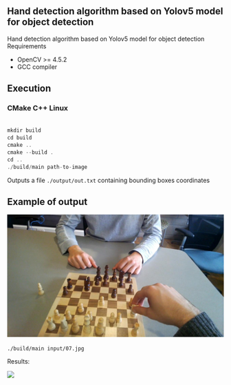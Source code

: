 ## Hand detection algorithm based on Yolov5 model for object detection

Hand detection algorithm based on Yolov5 model for object detection
Requirements
- OpenCV >= 4.5.2
- GCC compiler

## Execution

### CMake C++ Linux
```C++ Linux

mkdir build
cd build
cmake ..
cmake --build .
cd ..
./build/main path-to-image 
```
Outputs a file ```./output/out.txt``` containing bounding boxes coordinates 

## Example of output

<img src="https://github.com/CristianBold4/CVproject/blob/main/HandDetection/input/07.jpg">

```./build/main input/07.jpg```

Results:

<img src="https://github.com/CristianBold4/CVproject/blob/main/HandDetection/output/img.jpg">

